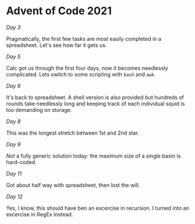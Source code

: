 # Advent of Code 2021

_Day 3_

Pragmatically, the first few tasks are most easily completed in a spreadsheet. Let's see how far it gets us.

_Day 5_

Calc got us through the first four days, now it becomes needlessly complicated. Lets switch to some scripting with `bash` and `awk`.

_Day 6_

It's back to spreadsheet. A shell version is also provided but hundreds of rounds take needlessly long and keeping track of each individual squid is too demanding on storage.

_Day 8_

This was the longest stretch between 1st and 2nd star.

_Day 9_

*Not* a fully generic solution today: the maximum size of a single basin is hard-coded.

_Day 11_

Got about half way with spreadsheet, then lost the will.

_Day 12_

Yes, I know, this should have ben an excercise in recursion. I turned into an excercise in RegEx instead.


